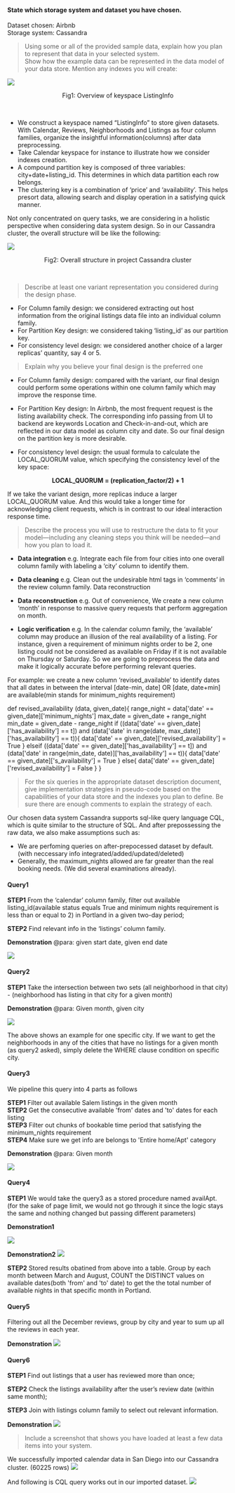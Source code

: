 #### State which storage system and dataset you have chosen. </br>
Dataset chosen: Airbnb </br>
Storage system: Cassandra </br>

> Using some or all of the provided sample data, explain how you plan to represent that data in your selected system. </br>
> Show how the example data can be represented in the data model of your data store. Mention any indexes you will create:

![](https://github.com/kexinz8/ddl-fighters/blob/main/data/keysapce_eg.png)
<p align="center"> Fig1: Overview of keyspace ListingInfo</p></br>

- We construct a keyspace named “ListingInfo” to store given datasets. With Calendar, Reviews, Neighborhoods and Listings as four column families, organize the insightful information(columns) after data preprocessing.
- Take Calendar keyspace for instance to illustrate how we consider indexes creation.
- A compound partition key is composed of three variables: city+date+listing_id. This determines in which data partition each row belongs.
- The clustering key is a combination of ‘price’ and ‘availability’. This helps presort data, allowing search and display operation in a satisfying quick manner.

Not only concentrated on query tasks, we are considering in a holistic perspective when considering data system design. So in our Cassandra cluster, the overall structure will be like the following:

![](https://github.com/kexinz8/ddl-fighters/blob/main/data/cluster_eg.png)
 <p align="center"> Fig2: Overall structure in project Cassandra cluster<p/><br/>

> Describe at least one variant representation you considered during the design phase.

- For Column family design: we considered extracting out host information from the original listings data file into an individual column family.
- For Partition Key design: we considered taking ‘listing_id’ as our partition key.
- For consistency level design: we considered another choice of a larger replicas’ quantity, say 4 or 5.

>  Explain why you believe your final design is the preferred one

- For Column family design: compared with the variant, our final design could perform some operations within one column family which may improve the response time.

- For Partition Key design: In Airbnb, the most frequent request is the listing availability check. The corresponding info passing from UI to backend are keywords Location and Check-in-and-out, which are reflected in our data model as column city and date. So our final design on the partition key is more desirable.

- For consistency level design: the usual formula to calculate the LOCAL_QUORUM value, which specifying the consistency level of the key space:
<p align="center"><b> LOCAL_QUORUM = (replication_factor/2) + 1</b><p/>
If we take the variant design, more replicas induce a larger LOCAL_QUORUM value. And this would take a longer time for acknowledging client requests, which is in contrast to our ideal interaction response time.

> Describe the process you will use to restructure the data to fit your model—including any cleaning steps you think will be needed—and how you plan to load it.

- <b>Data integration</b>
e.g. Integrate each file from four cities into one overall column family with labeling a ‘city’ column to identify them.

- <b>Data cleaning</b>
e.g. Clean out the undesirable html tags in ‘comments’ in the review column family.
Data reconstruction

- <b>Data reconstruction</b>
e.g. Out of convenience, We create a new column ‘month’ in response to massive query requests that perform aggregation on month. 

- <b>Logic verification</b>
e.g.  In the calendar column family, the ‘available’ column may produce an illusion of the real availability of a listing. For instance, given a requirement of minimum nights order to be 2, one listing could not be considered as available on Friday if it is not available on Thursday or Saturday. So we are going to preprocess the data and make it logically accurate before performing relevant queries. </br>

For example: we create a new column ‘revised_available’ to identify dates that all dates in between the interval [date-min, date] OR [date, date+min] are available(min stands for minimum_nights requirement)</br>

def revised_availability (data, given_date){
range_night = data['date' == given_date]['minimum_nights']
max_date = given_date + range_night
min_date =  given_date - range_night
if ((data['date' == given_date]['has_availability'] == t]) 
and (data['date' in range(date, max_date)]['has_availability'] == t)){
data['date' == given_date]['revised_availability'] = True
}
elseif ((data['date' == given_date]['has_availability'] == t]) 
and (data['date' in range(min_date, date)]['has_availability'] == t)){
data['date' == given_date]['s_availability'] = True
}
else{
data['date' == given_date]['revised_availability'] = False
   }
}

> For the six queries in the appropriate dataset description document, give implementation strategies in pseudo-code based on the capabilities of your data store and the indexes you plan to define. Be sure there are enough comments to explain the strategy of each. 

Our chosen data system Cassandra supports sql-like query language CQL, which is quite similar to the structure of SQL. And after prepossessing the raw data, we also make assumptions such as:
- We are perfoming queries on after-prepocessed dataset by default. (with neccessary info integrated/added/updated/deleted)
- Generally, the maximum_nights allowed are far greater than the real booking needs. (We did several examinations already).

#### Query1

<b>STEP1</b> From the ‘calendar’ column family, filter out available listing_id(available status equals True and minimum nights requirement is less than or equal to 2) in Portland in a given two-day period; 

<b>STEP2</b> Find relevant info in the ‘listings’ column family.

<b>Demonstration</b> @para: given start date, given end date 

![](https://github.com/kexinz8/ddl-fighters/blob/main/data/Q1.png)

#### Query2

<b>STEP1</b> Take the intersection between two sets (all neighborhood in that city) - (neighborhood has listing in that city for a given month)

<b>Demonstration</b> @para: Given month, given city

![](https://github.com/kexinz8/ddl-fighters/blob/main/data/Q2.png)

The above shows an example for one specific city. If we want to get the neighborhoods in any of the cities that have no listings for a 
given month (as query2 asked), simply delete the WHERE clause condition on specific city.

#### Query3

We pipeline this query into 4 parts as follows

<b>STEP1</b> Filter out available Salem listings in the given month </br>
<b>STEP2</b> Get the consecutive available 'from' dates and 'to' dates for each listing </br>
<b>STEP3</b> Filter out chunks of bookable time period that satisfying the minimum_nights requirement </br>
<b>STEP4</b> Make sure we get info are belongs to 'Entire home/Apt'  category </br>

<b>Demonstration</b> @para: Given month

![](https://github.com/kexinz8/ddl-fighters/blob/main/data/Q3.png)

#### Query4

<b>STEP1</b> We would take the query3 as a stored procedure named availApt. (for the sake of page limit, we would not go through it since the logic stays the same and nothing changed but passing different parameters)


<b>Demonstration1</b>

![](https://github.com/kexinz8/ddl-fighters/blob/main/data/Q4-1.png)

<b>Demonstration2</b>
![](https://github.com/kexinz8/ddl-fighters/blob/main/data/Q4-2.png)

<b>STEP2</b> Stored results obatined from above into a table. Group by each month between March and August, COUNT the DISTINCT values on available dates(both 'from' and 'to' date) to get the the total number of available nights in that specific month in Portland.


#### Query5

Filtering out all the December reviews, group by city and year to sum up all the reviews in each year.

<b>Demonstration</b> 
![](https://github.com/kexinz8/ddl-fighters/blob/main/data/Q5.png)


#### Query6

<b>STEP1</b> Find out listings that a user has reviewed more than once; 

<b>STEP2</b> Check the listings availability after the user’s review date (within same month);

<b>STEP3</b> Join with listings column family to select out relevant information.

<b>Demonstration</b> 
![](https://github.com/kexinz8/ddl-fighters/blob/main/data/Q6.png)

> Include a screenshot that shows you have loaded at least a few data items into your system. 

We successfully imported calendar data in San Diego into our Cassandra cluster. (60225 rows)
![](https://github.com/kexinz8/ddl-fighters/blob/main/data/imported.png)

And following is CQL query works out in our imported dataset.
![](https://github.com/kexinz8/ddl-fighters/blob/main/data/imported2.jpg)

